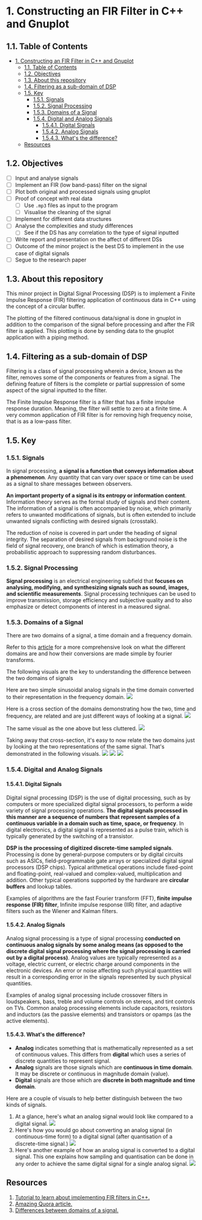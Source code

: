 # 1. Constructing an FIR Filter in C++ and Gnuplot

## 1.1. Table of Contents
- [1. Constructing an FIR Filter in C++ and Gnuplot](#1-constructing-an-fir-filter-in-c-and-gnuplot)
  - [1.1. Table of Contents](#11-table-of-contents)
  - [1.2. Objectives](#12-objectives)
  - [1.3. About this repository](#13-about-this-repository)
  - [1.4. Filtering as a sub-domain of DSP](#14-filtering-as-a-sub-domain-of-dsp)
  - [1.5. Key](#15-key)
    - [1.5.1. Signals](#151-signals)
    - [1.5.2. Signal Processing](#152-signal-processing)
    - [1.5.3. Domains of a Signal](#153-domains-of-a-signal)
    - [1.5.4. Digital and Analog Signals](#154-digital-and-analog-signals)
      - [1.5.4.1. Digital Signals](#1541-digital-signals)
      - [1.5.4.2. Analog Signals](#1542-analog-signals)
      - [1.5.4.3. What's the difference?](#1543-whats-the-difference)
  - [Resources](#resources)

## 1.2. Objectives
- [ ] Input and analyse signals
- [ ] Implement an FIR (low band-pass) filter on the signal
- [ ] Plot both original and processed signals using gnuplot
- [ ] Proof of concept with real data
  - [ ] Use `.mp3` files as input to the program
  - [ ] Visualise the cleaning of the signal
- [ ] Implement for different data structures
- [ ] Analyse the complexities and study differences
  - [ ] See if the DS has any correlation to the type of signal inputted
- [ ] Write report and presentation on the affect of different DSs
- [ ] Outcome of the minor project is the best DS to implement in the use case of digital signals
- [ ] Segue to the research paper

## 1.3. About this repository
This minor project in Digital Signal Processing (DSP) is to implement a Finite Impulse Response (FIR) filtering application of continuous data in C++ using the concept of a circular buffer.

The plotting of the filtered continuous data/signal is done in gnuplot in addition to the comparison of the signal before processing and after the FIR filter is applied. This plotting is done by sending data to the gnuplot application with a piping method.

## 1.4. Filtering as a sub-domain of DSP
Filtering is a class of signal processing wherein a device, known as the filter, removes some of the components or features from a signal. The defining feature of filters is the complete or partial suppression of some aspect of the signal inputted to the filter.

The Finite Impulse Response filter is a filter that has a finite impulse response duration. Meaning, the filter will settle to zero at a finite time. A very common application of FIR filter is for removing high frequency noise, that is as a low-pass filter.

## 1.5. Key
### 1.5.1. Signals
In signal processing, **a signal is a function that conveys information about a phenomenon**. Any quantity that can vary over space or time can be used as a signal to share messages between observers.

**An important property of a signal is its entropy or information content**. Information theory serves as the formal study of signals and their content. The information of a signal is often accompanied by noise, which primarily refers to unwanted modifications of signals, but is often extended to include unwanted signals conflicting with desired signals (crosstalk).

The reduction of noise is covered in part under the heading of signal integrity. The separation of desired signals from background noise is the field of signal recovery, one branch of which is estimation theory, a probabilistic approach to suppressing random disturbances.

### 1.5.2. Signal Processing
**Signal processing** is an electrical engineering subfield that **focuses on analysing, modifying, and synthesizing signals such as sound, images, and scientific measurements**. Signal processing techniques can be used to improve transmission, storage efficiency and subjective quality and to also emphasize or detect components of interest in a measured signal.

### 1.5.3. Domains of a Signal
There are two domains of a signal, a time domain and a frequency domain.

Refer to this [article](https://learnemc.com/time-frequency-domain) for a more comprehensive look on what the different domains are and how their conversions are made simple by fourier transforms.

The following visuals are the key to understanding the difference between the two domains of signals

Here are two simple sinusoidal analog signals in the time domain converted to their representation in the frequency domain.
![](assets/time-vs-frequency-1.png)

Here is a cross section of the domains demonstrating how the two, time and frequency, are related and are just different ways of looking at a signal.
![](assets/time-vs-frequency-4.png)

The same visual as the one above but less cluttered.
![](assets/time-vs-frequency-5.png)

Taking away that cross-section, it's easy to now relate the two domains just by looking at the two representations of the same signal. That's demonstrated in the following visuals.
![](assets/time-vs-frequency-6.png)
![](assets/time-vs-frequency-3.png)
![](assets/time-vs-frequency-2.png)
### 1.5.4. Digital and Analog Signals
#### 1.5.4.1. Digital Signals
Digital signal processing (DSP) is the use of digital processing, such as by computers or more specialized digital signal processors, to perform a wide variety of signal processing operations. **The digital signals processed in this manner are a sequence of numbers that represent samples of a continuous variable in a domain such as time, space, or frequency**. In digital electronics, a digital signal is represented as a pulse train, which is typically generated by the switching of a transistor.

**DSP is the processing of digitized discrete-time sampled signals**. Processing is done by general-purpose computers or by digital circuits such as ASICs, field-programmable gate arrays or specialized digital signal processors (DSP chips). Typical arithmetical operations include fixed-point and floating-point, real-valued and complex-valued, multiplication and addition. Other typical operations supported by the hardware are **circular buffers** and lookup tables.

Examples of algorithms are the fast Fourier transform (FFT), **finite impulse response (FIR) filter**, Infinite impulse response (IIR) filter, and adaptive filters such as the Wiener and Kalman filters.

#### 1.5.4.2. Analog Signals
Analog signal processing is a type of signal processing **conducted on continuous analog signals by some analog means (as opposed to the discrete digital signal processing where the signal processing is carried out by a digital process)**. Analog values are typically represented as a voltage, electric current, or electric charge around components in the electronic devices. An error or noise affecting such physical quantities will result in a corresponding error in the signals represented by such physical quantities.

Examples of analog signal processing include crossover filters in loudspeakers, bass, treble and volume controls on stereos, and tint controls on TVs. Common analog processing elements include capacitors, resistors and inductors (as the passive elements) and transistors or opamps (as the active elements).

#### 1.5.4.3. What's the difference?
- **Analog** indicates something that is mathematically represented as a set of continuous values. This differs from **digital** which uses a series of discrete quantities to represent signal.
- **Analog** signals are those signals which are **continuous in time domain**. It may be discrete or continuous in magnitude domain (value).
- **Digital** signals are those which are **discrete in both magnitude and time domain**.

Here are a couple of visuals to help better distinguish between the two kinds of signals.

1. At a glance, here's what an analog signal would look like compared to a digital signal. ![](assets/analog-vs-digital-signal.jpg)
2. Here's how you would go about converting an analog signal (in continuous-time form) to a digital signal (after quantisation of a discrete-time signal.) ![](assets/continuous-to-discrete-time-to-digital.png)
3. Here's another example of how an analog signal is converted to a digital signal. This one explains how sampling and quantisation can be done in any order to achieve the same digital signal for a single analog signal. ![](assets/continuous-to-discrete-time-to-digital-2.png)

## Resources
1. [Tutorial to learn about implementing FIR filters in C++.](https://www.wasyresearch.com/tutorial-c-c-implementation-of-circular-buffer-for-fir-filter-and-gnu-plotting-on-linux/)
2. [Amazing Quora article.](https://www.quora.com/Where-do-we-use-fir-filters)
3. [Differences between domains of a signal.](https://learnemc.com/time-frequency-domain)